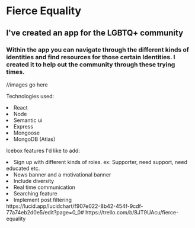 <h1> Fierce Equality </h1>

<h2>I've created an app for the LGBTQ+ community</h2>

<h3>Within the app you can navigate through the different kinds of identities and find resources for those certain Identities. I created it to help out the community through these trying times. </h3>




//images go here




Technologies used:
<li>React</li>
<li>Node</li>
<li>Semantic ui</li>
<li>Express</li>
<li>Mongoose</li>
<li>MongoDB (Atlas)</li>


Icebox features I'd like to add:
<li>Sign up with different kinds of roles. ex: Supporter, need support, need educated etc.</li>
<li>News banner and a motivational banner</li>
<li>Include diversity </li>
<li>Real time communication</li>
<li>Searching feature</li>
<li>Implement post filtering</li>
https://lucid.app/lucidchart/f907e022-8b42-454f-9cdf-77a74eb2d0e5/edit?page=0_0#
https://trello.com/b/8JT9UAcu/fierce-equality